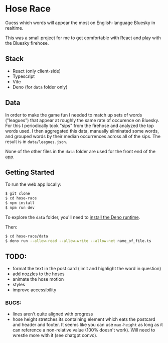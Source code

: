 # Hose Race

Guess which words will appear the most on English-language Bluesky in realtime.

This was a small project for me to get comfortable with React and play with the Bluesky firehose.

## Stack

- React (only client-side)
- Typescript
- Vite
- Deno (for `data` folder only)

## Data

In order to make the game fun I needed to match up sets of words ("leagues") that appear at roughly the same rate of occurence on Bluesky. For this I periodically took "sips" from the firehose and analyzed the top words used. I then aggregated this data, manually eliminated some words, and grouped words by their median occurrences across all of the sips. The result is in `data/leagues.json`.

None of the other files in the `data` folder are used for the front end of the app.

## Getting Started

To run the web app locally:

```bash
$ git clone
$ cd hose-race
$ npm install
$ npm run dev
```

To explore the `data` folder, you'll need to [install the Deno runtime](https://docs.deno.com/runtime/).

Then:

```bash
$ cd hose-race/data
$ deno run --allow-read --allow-write --allow-net name_of_file.ts
```

## TODO:

- format the text in the post card (limit and highlight the word in question)
- add nozzles to the hoses
- animate the hose motion
- styles
- improve accessibility

### BUGS:

- lines aren't quite aligned with progress
- hose height stretches its containing element which eats the postcard and header and footer. It seems like you can use `max-height` as long as it can reference a non-relative value (100% doesn't work). Will need to wrestle more with it (see chatgpt convo).
